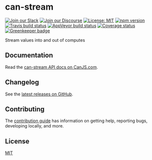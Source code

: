 # can-stream

[![Join our Slack](https://img.shields.io/badge/slack-join%20chat-611f69.svg)](https://www.bitovi.com/community/slack?utm_source=badge&utm_medium=badge&utm_campaign=pr-badge&utm_content=badge)
[![Join our Discourse](https://img.shields.io/discourse/https/forums.bitovi.com/posts.svg)](https://forums.bitovi.com/?utm_source=badge&utm_medium=badge&utm_campaign=pr-badge&utm_content=badge)
[![License: MIT](https://img.shields.io/badge/license-MIT-blue.svg)](https://github.com/canjs/can-stream/blob/master/LICENSE)
[![npm version](https://badge.fury.io/js/can-stream.svg)](https://www.npmjs.com/package/can-stream)
[![Travis build status](https://travis-ci.org/canjs/can-stream.svg?branch=master)](https://travis-ci.org/canjs/can-stream)
[![AppVeyor build status](https://ci.appveyor.com/api/projects/status/github/canjs/can-stream?branch=master&svg=true)](https://ci.appveyor.com/project/matthewp/can-stream)
[![Coverage status](https://coveralls.io/repos/github/canjs/can-stream/badge.svg?branch=master)](https://coveralls.io/github/canjs/can-stream?branch=master)
[![Greenkeeper badge](https://badges.greenkeeper.io/canjs/can-stream.svg)](https://greenkeeper.io/)

Stream values into and out of computes

## Documentation

Read the [can-stream API docs on CanJS.com](https://canjs.com/doc/can-stream.html).

## Changelog

See the [latest releases on GitHub](https://github.com/canjs/can-stream/releases).

## Contributing

The [contribution guide](https://github.com/canjs/can-stream/blob/master/CONTRIBUTING.md) has information on getting help, reporting bugs, developing locally, and more.

## License

[MIT](https://github.com/canjs/can-stream/blob/master/LICENSE)
